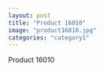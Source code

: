 ```yaml
---
layout: post
title: "Product 16010"
image: "product16010.jpg"
categories: "category1"
---
```

Product 16010

